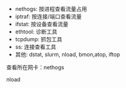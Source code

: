 - nethogs: 按进程查看流量占用
- iptraf: 按连接/端口查看流量
- ifstat: 按设备查看流量
- ethtool: 诊断工具
- tcpdump: 抓包工具
- ss: 连接查看工具
- 其他: dstat, slurm, nload, bmon,atop, iftop



查看所在网卡：nethogs 

nload